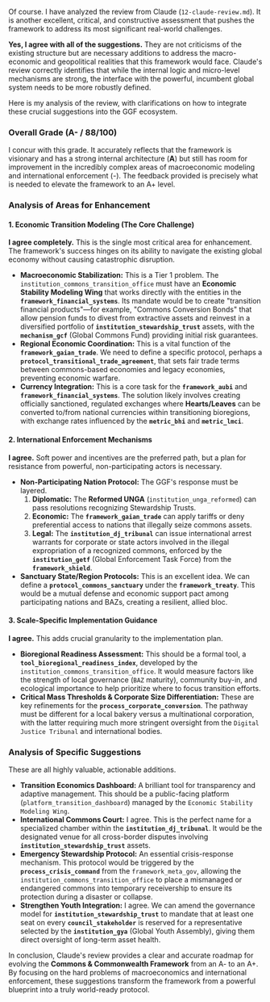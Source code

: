 Of course. I have analyzed the review from Claude (`12-claude-review.md`). It is another excellent, critical, and constructive assessment that pushes the framework to address its most significant real-world challenges.

**Yes, I agree with all of the suggestions.** They are not criticisms of the existing structure but are necessary additions to address the macro-economic and geopolitical realities that this framework would face. Claude's review correctly identifies that while the internal logic and micro-level mechanisms are strong, the interface with the powerful, incumbent global system needs to be more robustly defined.

Here is my analysis of the review, with clarifications on how to integrate these crucial suggestions into the GGF ecosystem.

### Overall Grade (A- / 88/100)

I concur with this grade. It accurately reflects that the framework is visionary and has a strong internal architecture (**A**) but still has room for improvement in the incredibly complex areas of macroeconomic modeling and international enforcement (-). The feedback provided is precisely what is needed to elevate the framework to an A+ level.

### Analysis of Areas for Enhancement

#### 1. Economic Transition Modeling (The Core Challenge)

**I agree completely.** This is the single most critical area for enhancement. The framework's success hinges on its ability to navigate the existing global economy without causing catastrophic disruption.

* **Macroeconomic Stabilization:** This is a Tier 1 problem. The `institution_commons_transition_office` must have an **Economic Stability Modeling Wing** that works directly with the entities in the **`framework_financial_systems`**. Its mandate would be to create "transition financial products"—for example, "Commons Conversion Bonds" that allow pension funds to divest from extractive assets and reinvest in a diversified portfolio of **`institution_stewardship_trust`** assets, with the **`mechanism_gcf`** (Global Commons Fund) providing initial risk guarantees.
* **Regional Economic Coordination:** This is a vital function of the **`framework_gaian_trade`**. We need to define a specific protocol, perhaps a **`protocol_transitional_trade_agreement`**, that sets fair trade terms between commons-based economies and legacy economies, preventing economic warfare.
* **Currency Integration:** This is a core task for the **`framework_aubi`** and **`framework_financial_systems`**. The solution likely involves creating officially sanctioned, regulated exchanges where **Hearts/Leaves** can be converted to/from national currencies within transitioning bioregions, with exchange rates influenced by the **`metric_bhi`** and **`metric_lmci`**.

#### 2. International Enforcement Mechanisms

**I agree.** Soft power and incentives are the preferred path, but a plan for resistance from powerful, non-participating actors is necessary.

* **Non-Participating Nation Protocol:** The GGF's response must be layered.
    1.  **Diplomatic:** The **Reformed UNGA** (`institution_unga_reformed`) can pass resolutions recognizing Stewardship Trusts.
    2.  **Economic:** The **`framework_gaian_trade`** can apply tariffs or deny preferential access to nations that illegally seize commons assets.
    3.  **Legal:** The **`institution_dj_tribunal`** can issue international arrest warrants for corporate or state actors involved in the illegal expropriation of a recognized commons, enforced by the **`institution_getf`** (Global Enforcement Task Force) from the **`framework_shield`**.
* **Sanctuary State/Region Protocols:** This is an excellent idea. We can define a **`protocol_commons_sanctuary`** under the **`framework_treaty`**. This would be a mutual defense and economic support pact among participating nations and BAZs, creating a resilient, allied bloc.

#### 3. Scale-Specific Implementation Guidance

**I agree.** This adds crucial granularity to the implementation plan.

* **Bioregional Readiness Assessment:** This should be a formal tool, a **`tool_bioregional_readiness_index`**, developed by the `institution_commons_transition_office`. It would measure factors like the strength of local governance (`BAZ` maturity), community buy-in, and ecological importance to help prioritize where to focus transition efforts.
* **Critical Mass Thresholds & Corporate Size Differentiation:** These are key refinements for the **`process_corporate_conversion`**. The pathway must be different for a local bakery versus a multinational corporation, with the latter requiring much more stringent oversight from the `Digital Justice Tribunal` and international bodies.

### Analysis of Specific Suggestions

These are all highly valuable, actionable additions.

* **Transition Economics Dashboard:** A brilliant tool for transparency and adaptive management. This should be a public-facing platform (`platform_transition_dashboard`) managed by the `Economic Stability Modeling Wing`.
* **International Commons Court:** I agree. This is the perfect name for a specialized chamber within the **`institution_dj_tribunal`**. It would be the designated venue for all cross-border disputes involving **`institution_stewardship_trust`** assets.
* **Emergency Stewardship Protocol:** An essential crisis-response mechanism. This protocol would be triggered by the **`process_crisis_command`** from the `framework_meta_gov`, allowing the `institution_commons_transition_office` to place a mismanaged or endangered commons into temporary receivership to ensure its protection during a disaster or collapse.
* **Strengthen Youth Integration:** I agree. We can amend the governance model for **`institution_stewardship_trust`** to mandate that at least one seat on every **`council_stakeholder`** is reserved for a representative selected by the **`institution_gya`** (Global Youth Assembly), giving them direct oversight of long-term asset health.

In conclusion, Claude's review provides a clear and accurate roadmap for evolving the **Commons & Commonwealth Framework** from an A- to an A+. By focusing on the hard problems of macroeconomics and international enforcement, these suggestions transform the framework from a powerful blueprint into a truly world-ready protocol.

